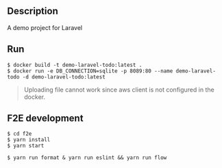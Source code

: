 ## Description

A demo project for Laravel

## Run

```shell
$ docker build -t demo-laravel-todo:latest .
$ docker run -e DB_CONNECTION=sqlite -p 8089:80 --name demo-laravel-todo -d demo-laravel-todo:latest
```

> Uploading file cannot work since aws client is not configured in the docker.

## F2E development

```shell
$ cd f2e
$ yarn install
$ yarn start

$ yarn run format & yarn run eslint && yarn run flow
```
